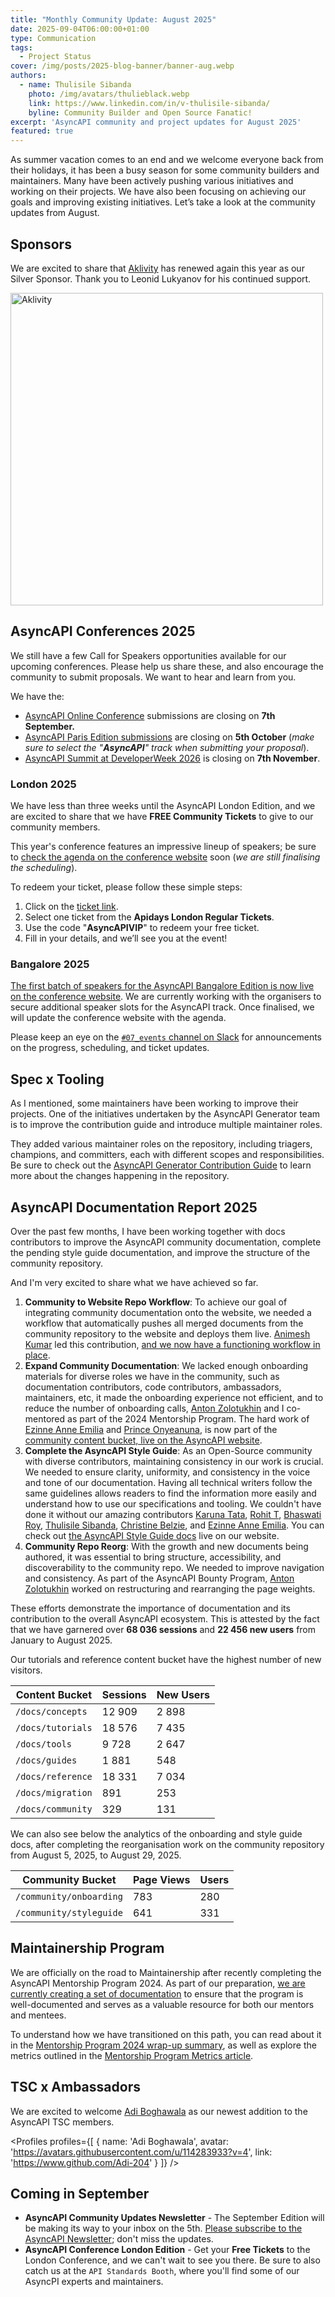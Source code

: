 ```yaml
---
title: "Monthly Community Update: August 2025"
date: 2025-09-04T06:00:00+01:00
type: Communication
tags:
  - Project Status
cover: /img/posts/2025-blog-banner/banner-aug.webp
authors:
  - name: Thulisile Sibanda
    photo: /img/avatars/thulieblack.webp
    link: https://www.linkedin.com/in/v-thulisile-sibanda/
    byline: Community Builder and Open Source Fanatic!
excerpt: 'AsyncAPI community and project updates for August 2025'
featured: true
---
```


As summer vacation comes to an end and we welcome everyone back from their holidays, it has been a busy season for some community builders and maintainers. Many have been actively pushing various initiatives and working on their projects. We have also been focusing on achieving our goals and improving existing initiatives. Let’s take a look at the community updates from August.

## Sponsors
We are excited to share that [Aklivity](https://www.aklivity.io) has renewed again this year as our Silver Sponsor. Thank you to Leonid Lukyanov for his continued support.

<a href='https://www.aklivity.io' target='_blank'>
<img src='/img/sponsors/aklivity_logo.png' alt='Aklivity' width='500px' />
</a>


## AsyncAPI Conferences 2025
We still have a few Call for Speakers opportunities available for our upcoming conferences. Please help us share these, and also encourage the community to submit proposals. We want to hear and learn from you. 

We have the:
- [AsyncAPI Online Conference](https://conference.asyncapi.com/venue/Online) submissions are closing on **7th September.**
- [AsyncAPI Paris Edition submissions](https://conference.asyncapi.com/venue/Paris) are closing on **5th October** (*make sure to select the "**AsyncAPI**" track when submitting your proposal*).
- [AsyncAPI Summit at DeveloperWeek 2026](https://confengine.com/conferences/asyncapi-summit-at-developerweek2026) is closing on **7th November**.

### London 2025

We have less than three weeks until the AsyncAPI London Edition, and we are excited to share that we have **FREE Community Tickets** to give to our community members.

This year's conference features an impressive lineup of speakers; be sure to [check the agenda on the conference website](https://conference.asyncapi.com/venue/London) soon (*we are still finalising the scheduling*).

To redeem your ticket, please follow these simple steps:

1. Click on the [ticket link](https://ticket.apidays.global/event/apidays-london-2025/72d72730-dbf4-47d0-aa07-aa9da87d28ca).
2. Select one ticket from the **Apidays London Regular Tickets**.
3. Use the code "**AsyncAPIVIP**" to redeem your free ticket.
4. Fill in your details, and we’ll see you at the event!

### Bangalore 2025

[The first batch of speakers for the AsyncAPI Bangalore Edition is now live on the conference website](https://conference.asyncapi.com/#speakers). We are currently working with the organisers to secure additional speaker slots for the AsyncAPI track. Once finalised, we will update the conference website with the agenda.

Please keep an eye on the [`#07_events` channel on Slack](https://asyncapi.slack.com/archives/C023A76SV2Q) for announcements on the progress, scheduling, and ticket updates.

## Spec x Tooling
As I mentioned, some maintainers have been working to improve their projects. One of the initiatives undertaken by the AsyncAPI Generator team is to improve the contribution guide and introduce multiple maintainer roles.

They added various maintainer roles on the repository, including triagers, champions, and committers, each with different scopes and responsibilities. Be sure to check out the [AsyncAPI Generator Contribution Guide](https://github.com/asyncapi/generator/blob/master/CONTRIBUTING.md) to learn more about the changes happening in the repository.


## AsyncAPI Documentation Report 2025

Over the past few months, I have been working together with docs contributors to improve the AsyncAPI community documentation, complete the pending style guide documentation, and improve the structure of the community repository.

And I'm very excited to share what we have achieved so far.

1. **Community to Website Repo Workflow**: To achieve our goal of integrating community documentation onto the website, we needed a workflow that automatically pushes all merged documents from the community repository to the website and deploys them live. [Animesh Kumar](https://github.com/animeshk923) led this contribution, [and we now have a functioning workflow in place](https://github.com/asyncapi/community/blob/master/.github/workflows/update-docs-in-website.yml).
2. **Expand Community Documentation**: We lacked enough onboarding materials for diverse roles we have in the community, such as documentation contributors, code contributors, ambassadors, maintainers, etc, it made the onboarding experience not efficient, and to reduce the number of onboarding calls, [Anton Zolotukhin](https://www.linkedin.com/in/mister-gold) and I co-mentored as part of the 2024 Mentorship Program. The hard work of [Ezinne Anne Emilia](https://github.com/ezinneanne) and [Prince Onyeanuna](https://github.com/Aahil13), is now part of the [community content bucket, live on the AsyncAPI website](https://www.asyncapi.com/docs/community/000-onboarding).
3. **Complete the AsyncAPI Style Guide**: As an Open-Source community with diverse contributors, maintaining consistency in our work is crucial. We needed to ensure clarity, uniformity, and consistency in the voice and tone of our documentation. Having all technical writers follow the same guidelines allows readers to find the information more easily and understand how to use our specifications and tooling. We couldn't have done it without our amazing contributors [Karuna Tata](https://github.com/starlightknown), [Rohit T](https://github.com/TRohit20), [Bhaswati Roy](https://github.com/BhaswatiRoy), [Thulisile Sibanda](https://github.com/thulieblack), [Christine Belzie](https://github.com/CBID2), and [Ezinne Anne Emilia](https://github.com/ezinneanne). You can check out [the AsyncAPI Style Guide docs](https://www.asyncapi.com/docs/community/011-styleguide) live on our website.
4. **Community Repo Reorg**: With the growth and new documents being authored, it was essential to bring structure, accessibility, and discoverability to the community repo. We needed to improve navigation and consistency. As part of the AsyncAPI Bounty Program, [Anton Zolotukhin](https://www.linkedin.com/in/mister-gold) worked on restructuring and rearranging the page weights.


These efforts demonstrate the importance of documentation and its contribution to the overall AsyncAPI ecosystem. This is attested by the fact that we have garnered over **68 036 sessions** and **22 456 new users** from January to August 2025.

Our tutorials and reference content bucket have the highest number of new visitors. 

| Content Bucket   | Sessions | New Users |
|------------------|----------|--------------|
| `/docs/concepts` | 12 909   | 2 898 |
| `/docs/tutorials`| 18 576   | 7 435 |
| `/docs/tools`    | 9 728    | 2 647 |
| `/docs/guides`   | 1 881    | 548   |
| `/docs/reference`| 18 331   | 7 034 |
| `/docs/migration`| 891      | 253   |
| `/docs/community`| 329      | 131   |

We can also see below the analytics of the onboarding and style guide docs, after completing the reorganisation work on the community repository from August 5, 2025, to August 29, 2025.

| Community Bucket | Page Views | Users|
|------------------|------------|------|
|`/community/onboarding` | 783   | 280  |
|`/community/styleguide` | 641   | 331  |


## Maintainership Program
We are officially on the road to Maintainership after recently completing the AsyncAPI Mentorship Program 2024. As part of our preparation, [we are currently creating a set of documentation](https://github.com/asyncapi/community/issues/1766) to ensure that the program is well-documented and serves as a valuable resource for both our mentors and mentees. 

To understand how we have transitioned on this path, you can read about it in the [Mentorship Program 2024 wrap-up summary](https://www.asyncapi.com/blog/2024-mentorship-program-summary), as well as explore the metrics outlined in the [Mentorship Program Metrics article](https://www.asyncapi.com/blog/2024-mentorship-metrics).

## TSC x Ambassadors

We are excited to welcome [Adi Boghawala](https://www.linkedin.com/in/adi-boghawala) as our newest addition to the AsyncAPI TSC members.

<Profiles profiles={[
  {
    name: 'Adi Boghawala',
    avatar: 'https://avatars.githubusercontent.com/u/114283933?v=4',
    link: 'https://www.github.com/Adi-204'
  }
]} />

## Coming in September
- **AsyncAPI Community Updates Newsletter** - The September Edition will be making its way to your inbox on the 5th. [Please subscribe to the AsyncAPI Newsletter](https://www.asyncapi.com/newsletter); don't miss the updates.
- **AsyncAPI Conference London Edition** - Get your **Free Tickets** to the London Conference, and we can't wait to see you there. Be sure to also catch us at the `API Standards Booth`, where you'll find some of our AsyncPI experts and maintainers.
